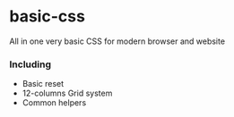 # basic-css
All in one very basic CSS for modern browser and website

### Including 
* Basic reset
* 12-columns Grid system
* Common helpers

